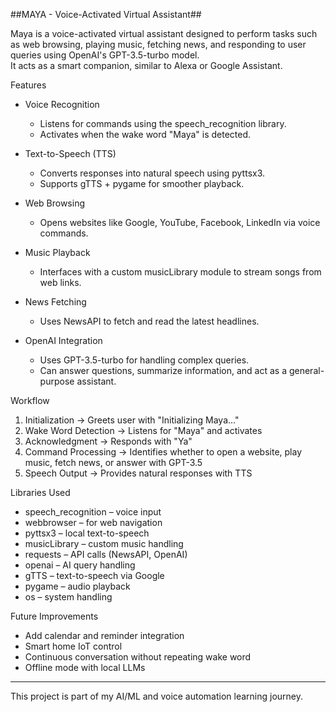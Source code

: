 ##MAYA - Voice-Activated Virtual Assistant##

Maya is a voice-activated virtual assistant designed to perform tasks such as web browsing, playing music, fetching news, and responding to user queries using OpenAI's GPT-3.5-turbo model.  
It acts as a smart companion, similar to Alexa or Google Assistant.


Features
- Voice Recognition  
  - Listens for commands using the speech_recognition library.  
  - Activates when the wake word "Maya" is detected.

- Text-to-Speech (TTS)  
  - Converts responses into natural speech using pyttsx3.  
  - Supports gTTS + pygame for smoother playback.

- Web Browsing  
  - Opens websites like Google, YouTube, Facebook, LinkedIn via voice commands.

- Music Playback  
  - Interfaces with a custom musicLibrary module to stream songs from web links.

- News Fetching  
  - Uses NewsAPI to fetch and read the latest headlines.

- OpenAI Integration  
  - Uses GPT-3.5-turbo for handling complex queries.  
  - Can answer questions, summarize information, and act as a general-purpose assistant.



Workflow
1. Initialization → Greets user with "Initializing Maya…"  
2. Wake Word Detection → Listens for "Maya" and activates  
3. Acknowledgment → Responds with "Ya"  
4. Command Processing → Identifies whether to open a website, play music, fetch news, or answer with GPT-3.5  
5. Speech Output → Provides natural responses with TTS


Libraries Used
- speech_recognition – voice input  
- webbrowser – for web navigation  
- pyttsx3 – local text-to-speech  
- musicLibrary – custom music handling  
- requests – API calls (NewsAPI, OpenAI)  
- openai – AI query handling  
- gTTS – text-to-speech via Google  
- pygame – audio playback  
- os – system handling  


Future Improvements
- Add calendar and reminder integration  
- Smart home IoT control  
- Continuous conversation without repeating wake word  
- Offline mode with local LLMs  

---

This project is part of my AI/ML and voice automation learning journey.
